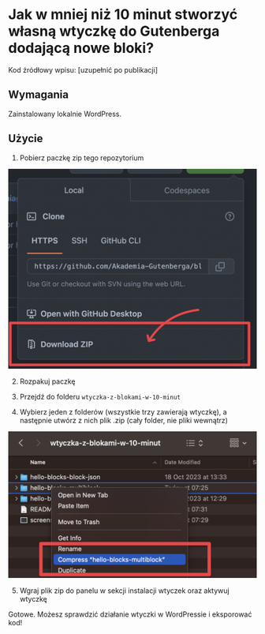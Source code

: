 # Jak w mniej niż 10 minut stworzyć własną wtyczkę do Gutenberga dodającą nowe bloki?

Kod źródłowy wpisu: [uzupełnić po publikacji]

## Wymagania

Zainstalowany lokalnie WordPress.

## Użycie

1. Pobierz paczkę zip tego repozytorium

![download repository image](screenshot.png)

2. Rozpakuj paczkę

3. Przejdź do folderu `wtyczka-z-blokami-w-10-minut`

4. Wybierz jeden z folderów (wszystkie trzy zawierają wtyczkę), a następnie utwórz z nich plik .zip (cały folder, nie pliki wewnątrz)

![make zip image](screenshot-2.png)

5. Wgraj plik zip do panelu w sekcji instalacji wtyczek oraz aktywuj wtyczkę

Gotowe. Możesz sprawdzić działanie wtyczki w WordPressie i eksporować kod!
